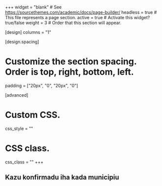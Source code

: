 +++
widget = "blank"  # See https://sourcethemes.com/academic/docs/page-builder/
headless = true  # This file represents a page section.
active = true  # Activate this widget? true/false
weight = 3  # Order that this section will appear.

[design]
  columns = "1"

[design.spacing]
  # Customize the section spacing. Order is top, right, bottom, left.
  padding = ["20px", "0", "20px", "0"]

[advanced]
 # Custom CSS. 
 css_style = ""
 
 # CSS class.
 css_class = ""
+++

## Kazu konfirmadu iha kada municipiu


<script type="text/javascript">
  google.charts.load('current', {
    'packages':['geochart'],
    // Note: you will need to get a mapsApiKey for your project.
    // See: https://developers.google.com/chart/interactive/docs/basic_load_libs#load-settings
    'mapsApiKey': 'AIzaSyD-9tSrke72PouQMnMX-a7eZSW0jkFMBWY'
  });
  google.charts.setOnLoadCallback(drawRegionsMap);

  function drawRegionsMap() {
    var data = google.visualization.arrayToDataTable([
        ['Municipiu', 'Kazu konfirmadu'],
        ['Aileu', 0],
        ['Ainaro', 0],
        ['Baucau', 0],
        ['Bobonaro', 0],
        ['Cova', 0],
        ['Dili', 22],
        ['Ermera', 0],
        ['Lautem', 0],
        ['Liquiça', 2],
        ['Manatuto', 0],
        ['Manufahi', 0],
        ['Oecussi', 0],
        ['Viqueque', 0],
    ]);

    var options = {
        region: 'TL',
        displayMode: 'regions',
        resolution: 'provinces',
        chartArea: {width: '95%', height: '80%', top: 5},
        colorAxis: {colors: ['red']}
    };

    var chart = new google.visualization.GeoChart(document.getElementById('municipality-map'));

    chart.draw(data, options);
  }
</script>

<div id="municipality-map"></div>
